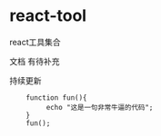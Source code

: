 # react-tool

react工具集合

文档 有待补充

持续更新

```
    function fun(){
         echo "这是一句非常牛逼的代码";
    }
    fun();
```